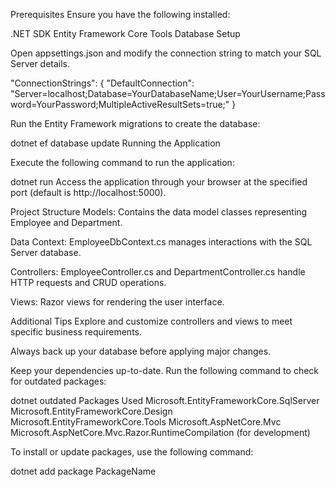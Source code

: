 
Prerequisites
Ensure you have the following installed:

.NET SDK
Entity Framework Core Tools
Database Setup


Open appsettings.json and modify the connection string to match your SQL Server details.

"ConnectionStrings": {
  "DefaultConnection": "Server=localhost;Database=YourDatabaseName;User=YourUsername;Password=YourPassword;MultipleActiveResultSets=true;"
}


Run the Entity Framework migrations to create the database:

dotnet ef database update
Running the Application


Execute the following command to run the application:

dotnet run
Access the application through your browser at the specified port (default is http://localhost:5000).

Project Structure
Models: Contains the data model classes representing Employee and Department.

Data Context: EmployeeDbContext.cs manages interactions with the SQL Server database.

Controllers: EmployeeController.cs and DepartmentController.cs handle HTTP requests and CRUD operations.

Views: Razor views for rendering the user interface.

Additional Tips
Explore and customize controllers and views to meet specific business requirements.

Always back up your database before applying major changes.



Keep your dependencies up-to-date. Run the following command to check for outdated packages:

dotnet outdated
Packages Used
Microsoft.EntityFrameworkCore.SqlServer
Microsoft.EntityFrameworkCore.Design
Microsoft.EntityFrameworkCore.Tools
Microsoft.AspNetCore.Mvc
Microsoft.AspNetCore.Mvc.Razor.RuntimeCompilation (for development)


To install or update packages, use the following command:

dotnet add package PackageName

